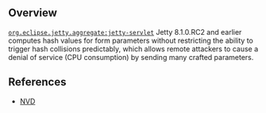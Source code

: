 ## Overview
[`org.eclipse.jetty.aggregate:jetty-servlet`](http://search.maven.org/#search%7Cga%7C1%7Ca%3A%22jetty-servlet%22)
Jetty 8.1.0.RC2 and earlier computes hash values for form parameters without restricting the ability to trigger hash collisions predictably, which allows remote attackers to cause a denial of service (CPU consumption) by sending many crafted parameters.

## References
- [NVD](https://web.nvd.nist.gov/view/vuln/detail?vulnId=CVE-2011-4461)